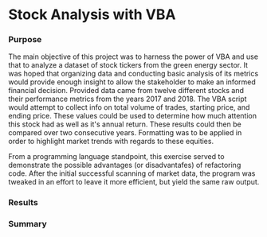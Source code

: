 # Stock Analysis with VBA

### Purpose
The main objective of this project was to harness the power of VBA and use that to analyze a dataset of stock tickers from the green energy sector. It was hoped that organizing data and conducting basic analysis of its metrics would provide enough insight to allow the stakeholder to make an informed financial decision. Provided data came from twelve different stocks and their performance metrics from the years 2017 and 2018. The VBA script would attempt to collect info on total volume of trades, starting price, and ending price. These values could be used to determine how much attention this stock had as well as it's annual return. These results could then be compared over two consecutive years. Formatting was to be applied in order to highlight market trends with regards to these equities.

From a programming language standpoint, this exercise served to demonstrate the possible advantages (or disadvantafes) of refactoring code. After the initial successful scanning of market data, the program was tweaked in an effort to leave it more efficient, but yield the same raw output.

### Results




### Summary
